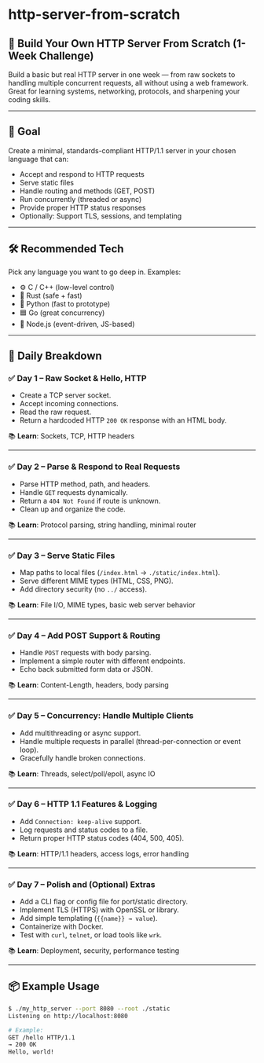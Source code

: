 # http-server-from-scratch
## 🧱 Build Your Own HTTP Server From Scratch (1-Week Challenge)

Build a basic but real HTTP server in one week — from raw sockets to handling multiple concurrent requests, all without using a web framework. Great for learning systems, networking, protocols, and sharpening your coding skills.

---

## 🚀 Goal

Create a minimal, standards-compliant HTTP/1.1 server in your chosen language that can:

- Accept and respond to HTTP requests
- Serve static files
- Handle routing and methods (GET, POST)
- Run concurrently (threaded or async)
- Provide proper HTTP status responses
- Optionally: Support TLS, sessions, and templating

---

## 🛠 Recommended Tech

Pick any language you want to go deep in. Examples:

- ⚙️ C / C++ (low-level control)
- 🦀 Rust (safe + fast)
- 🐍 Python (fast to prototype)
- 🟦 Go (great concurrency)
- 🔷 Node.js (event-driven, JS-based)

---

## 📅 Daily Breakdown

### ✅ Day 1 – Raw Socket & Hello, HTTP
- Create a TCP server socket.
- Accept incoming connections.
- Read the raw request.
- Return a hardcoded HTTP `200 OK` response with an HTML body.

📚 **Learn**: Sockets, TCP, HTTP headers

---

### ✅ Day 2 – Parse & Respond to Real Requests
- Parse HTTP method, path, and headers.
- Handle `GET` requests dynamically.
- Return a `404 Not Found` if route is unknown.
- Clean up and organize the code.

📚 **Learn**: Protocol parsing, string handling, minimal router

---

### ✅ Day 3 – Serve Static Files
- Map paths to local files (`/index.html` → `./static/index.html`).
- Serve different MIME types (HTML, CSS, PNG).
- Add directory security (no `../` access).

📚 **Learn**: File I/O, MIME types, basic web server behavior

---

### ✅ Day 4 – Add POST Support & Routing
- Handle `POST` requests with body parsing.
- Implement a simple router with different endpoints.
- Echo back submitted form data or JSON.

📚 **Learn**: Content-Length, headers, body parsing

---

### ✅ Day 5 – Concurrency: Handle Multiple Clients
- Add multithreading or async support.
- Handle multiple requests in parallel (thread-per-connection or event loop).
- Gracefully handle broken connections.

📚 **Learn**: Threads, select/poll/epoll, async IO

---

### ✅ Day 6 – HTTP 1.1 Features & Logging
- Add `Connection: keep-alive` support.
- Log requests and status codes to a file.
- Return proper HTTP status codes (404, 500, 405).

📚 **Learn**: HTTP/1.1 headers, access logs, error handling

---

### ✅ Day 7 – Polish and (Optional) Extras
- Add a CLI flag or config file for port/static directory.
- Implement TLS (HTTPS) with OpenSSL or library.
- Add simple templating (`{{name}} → value`).
- Containerize with Docker.
- Test with `curl`, `telnet`, or load tools like `wrk`.

📚 **Learn**: Deployment, security, performance testing

---

## 📦 Example Usage

```bash
$ ./my_http_server --port 8080 --root ./static
Listening on http://localhost:8080

# Example:
GET /hello HTTP/1.1
→ 200 OK
Hello, world!
